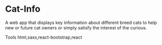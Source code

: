# Cat-Info 
A web app that displays key information about different breed cats to help new or future cat owners or simply satisfy the interest of the curious.

Tools
html,sass,react-bootstrap,react


